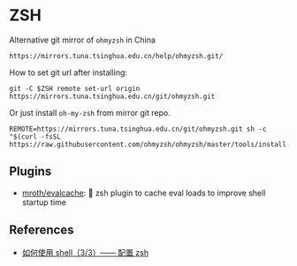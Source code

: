 # ZSH

Alternative git mirror of `ohmyzsh` in China

    https://mirrors.tuna.tsinghua.edu.cn/help/ohmyzsh.git/

How to set git url after installing:

    git -C $ZSH remote set-url origin https://mirrors.tuna.tsinghua.edu.cn/git/ohmyzsh.git

Or just install `oh-my-zsh` from mirror git repo.

    REMOTE=https://mirrors.tuna.tsinghua.edu.cn/git/ohmyzsh.git sh -c "$(curl -fsSL https://raw.githubusercontent.com/ohmyzsh/ohmyzsh/master/tools/install.sh)"

## Plugins

- [mroth/evalcache](https://github.com/mroth/evalcache): 🐣 zsh plugin to cache
  eval loads to improve shell startup time

## References

- [如何使用 shell（3/3）—— 配置 zsh](https://a-wing.top/shell/2021/05/10/zsh-config)
